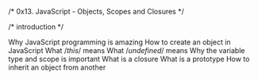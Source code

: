 /* 0x13. JavaScript - Objects, Scopes and Closures */

/* introduction */

Why JavaScript programming is amazing
How to create an object in JavaScript
What /*this*/ means
What /*undefined*/ means
Why the variable type and scope is important
What is a closure
What is a prototype
How to inherit an object from another
